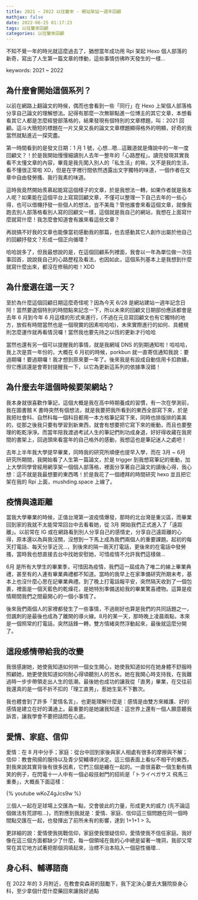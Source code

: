 ```yaml
---
title: 2021 ~ 2022 以往鑒來 - 網站架站一週年回顧
mathjax: false
date: 2022-06-25 01:17:23
tags: 以往鑒來回顧
categories: 以往鑒來回顧
---
```


不知不覺一年的時光就這麼過去了，猶想當年成功用 Rpi 架起 Hexo 個人部落的新奇，寫出了人生第一篇文章的悸動，這些事情仿彿昨天發生的一樣…

keywords: 2021 ~ 2022
<!--more-->

## 為什麼會開始這個系列？

以前在網路上翻論文的時候，偶而也會看到一些「同行」在 Hexo 上架個人部落格分享自己論文的理解想法。記得有那麼一次無聊點進一位博主的其它文章，本想看看其它人都是怎麼經營部落格的，結果發現有個特別的文章標題，叫：2021 回顧。這斗大簡短的標題在一片又臭又長的論文文章標題顯得格外的明顯，好奇的我當然就點進近一探究盡。

第一時間看到的是發文日期：1 月 1 號，心想…嗯…這難道就是傳說中的一年一度回顧文？！於是我開始慢慢細讀別人去年一整年的「心路歷程」。讀完發現其實我看不太懂文章的內容，畢竟是我先闖入別人的「私生活」的嘛，又不是我的生活，看不懂很正常啦 XD，但是在字裡行間依然透露出文字獨特的味道，一個作者在文章中自由發勞搔、我行我素的味道。

這時我竟然開始羨慕起能寫這個樣子的文章，於是我想法一轉，如果作者就是我本人呢？如果能在這個平台上寫寫回顧文章，不僅可以整理一下自己去年的一些心得，也可以借機抒發一些個人的想法，豈不美哉？管他誰會來看這個文章，就像我跑去別人部落格看別人寫的回顧文一樣，這個就是我自己的網站，我想在上面寫什麼就寫什麼！我怎麼會知道會有誰來看這些文章？

再說搞不好我的文章也能像當初感動我的那篇，也去感動其它人創作出屬於他自己的回顧抒發文？形成一個正向循環？

哈哈說多了，但我最想說的是，在這個回顧系列裡面，我會以一年為單位做一次往事回首，說說我自己的心路歷程及看法，也因如此，這個系列基本上是我想到什麼就寫什麼出來，都沒在修稿的啦！XDD

## 為什麼選在這一天？

至於為什麼這個回顧日期這麼奇怪呢？因為今天 6/28 是網站建站一週年記念日阿！當然要選個特別的時間點來記念一下，所以未來的回顧文日期部份應該都會是去年 6 月到今年 6 月這樣的形式來進行，(不過在元旦寫回顧文也有它獨特的地方，放假有時間當然也是一個現實的因素啦哈哈)，未來實際進行的如何、具體規則怎麼運作就再看情況囉！當然我也要先持之以恆的更新才行哈哈

當然也還有另一個可以提醒我的事情，就是我網域 DNS 的到期通知啦！哈哈哈，我上次是買一年份的，大概在 6 月初的時候，porkbun 就一直寄信通知我說：要過期囉！要過期囉！我才想到原來要一年了。後來我是有設成自動信用卡扣款續，但它應該還是會寄封提醒我一下，以它為更新這系列的依據準沒錯！

## 為什麼去年這個時候要架網站？

我本身就很喜歡作筆記，這個大概是我在高中時期養成的習慣，有一次在學測前，我在圖書館 K 書時突然有個想法，就是我要把我所看到的東西全部寫下來，於是我把社會科、自然科每一個科目都用一本方格筆記寫下來，同時也排版排的美美的，從那之後我只要有學習到新東西，就會有想要把它寫下來的衝動，而且也要整理的乾乾淨淨。而當年陪我渡過考試人生的筆記們則功成身退，好好得收藏在我房間的書架上，回過頭來看當年的自己格外的感動，我想這也是筆記迷人之處吧！

去年上半年我大學提早畢業，同時我的研究所順便也提早入學，而在 3月 ~ 6月 研究所期間，我開始看了人生第一篇論文，於是 trigger 到我想寫筆記的衝動，加上大學同學曾經用網享架一個個人部落格，裡面分享著自己論文的讀後心得，我心想：這不就是我最想要的東西嗎！於是我花了一個禮拜的時間研究 hexo 並且把它架在我的 Rpi 上面，mushding.space 上線了。

## 疫情與遠距離

當我大學畢業的時候，正值台灣第一波疫情爆發，那時的北台灣是重災區，而畢業回到家的我就不太能常常回台中去看看她，從 3月 開始我們正式進入了「遠距離」。以前常在 IG 或在網路看到別人分享自己的感情史，分享自己遠距離的心得，原本還以為與我沒關，沒想到一下馬上成為我們兩個人的重要課題。起初的每天打電話、每天分享近況…，到後來的隔一兩天打電話，更後來的在電話中發勞搔，當時我也想直接去台中找她安慰她，可惜疫情不允許我們這樣做…

6月 是所有大學生的畢業季，可惜因為疫情，我們這一屆成為了唯二的線上畢業典禮，甚至有的人連有畢業典禮都不知道。當時的我早上在家準備研究所期末考，基本上也沒什麼心思在記畢業典禮。到了晚上打電話報平安，突然隔天收到了一個包裹，裡面是一個天藍色的乾燥花，是她特別準備送給我的畢業驚喜禮物。這算是疫情期間我們之間最開心的一個小事情了。

後來我們兩個人的家裡都發生了一些事情，不過剛好也算是我們的共同話題之一，但諷刺的是最後也成為了離開的導火線。8月的某一天，那時晚上凌晨兩點，本來是一個照常的打電話，突然話鋒一轉，雙方情緒突然浮動起來，最後就這麼分開了。

## 這段感情帶給我的改變

我很感謝她，她使我知道如何哄一個女生開心，她使我知道如何在她身體不舒服時照顧她，她更使我知道如何耐心得頃聽別人的苦水。她在我開心時支持我，在我難過時一步步帶領走出人生的低潮。最後她也成功的讓我從「直男」畢業，在交往前我還真的是一個不折不扣的「理工直男」，惹她生氣不下數次。

我也體會到了許多「愛情名言」，也更能理解什麼是：感情是由雙方來維護、好的感情是建立在好的溝通上。最重要的是她讓我知道：這世界上還有一個人願意聽我訴苦，讓我學會不要把話悶在心底。

## 愛情、家庭、信仰

愛情：在 8 月中分手；家庭：從台中回到家後與家人相處有很多的摩擦與不解；信仰：教會飛揚的服侍以及青少契輔導的決定。這三個表面上看似不相干的東西，對我來說其實背後有很多因素，它們三個是纏在一起的。一直很喜歡一個生動有搞笑的例子，在閃電十一人中有一個必殺技射門的招術是「トライペガサス 飛馬三重奏」，大概長下面這樣：

{% youtube wKoZ4gJcs9w %}

三個人一起在足球場上交匯為一點，交會彼此的力量，形成更大的威力 (先不論這個做法有荒謬啦…)，而對應到我就是：愛情、家庭、信仰這三個問題在同一個時間點交匯在一起，也發揮出了前所未有的影響，達到 1+1+1 > 3。

更詳細的說：愛情使我挑戰信仰，家庭使我懷疑信仰，愛情使我不信任家庭。我好像在這三個方面都缺少了什麼，每一個領域在我的心中總是留著一塊洞，我卻又常常在其它地方試著把那個洞填起來，治標不治本陷入一個惡性循環…

## 身心科、輔導諮商
在 2022 年的 3 月附近，在教會奕森哥的鼓勵下，我下定決心要去大醫院掛身心科，至少拿個什麼什麼藥回來讓我好過點
